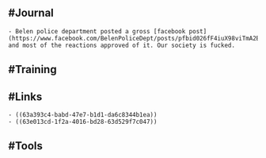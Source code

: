 ## #Journal
	- Belen police department posted a gross [facebook post](https://www.facebook.com/BelenPoliceDept/posts/pfbid026fF4iuX98viTmA2BuGc9XinewbRGWe9h8mvkBpLnLJo9Am6SGcDgWX8UJ1Sg9UQUl) and most of the reactions approved of it. Our society is fucked.
## #Training
## #Links
	- ((63a393c4-babd-47e7-b1d1-da6c8344b1ea))
	- ((63e013cd-1f2a-4016-bd28-63d529f7c047))
## #Tools